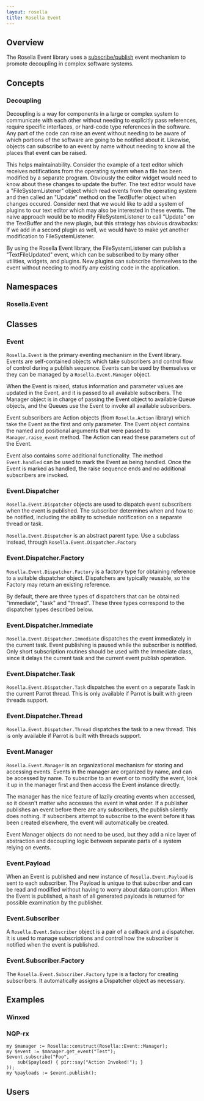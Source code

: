 ```yaml
---
layout: rosella
title: Rosella Event
---
```


## Overview

The Rosella Event library uses a
[subscribe/publish](http://en.wikipedia.org/wiki/Publish/subscribe) event
mechanism to promote decoupling in complex software systems.

## Concepts

### Decoupling

Decoupling is a way for components in a large or complex system to communicate
with each other without needing to explicitly pass references, require
specific interfaces, or hard-code type references in the software. Any part
of the code can raise an event without needing to be aware of which portions
of the software are going to be notified about it. Likewise, objects can
subscribe to an event by name without needing to know all the places that
event can be raised.

This helps maintainability. Consider the example of a text editor which
receives notifications from the operating system when a file has been modified
by a separate program. Obviously the editor widget would need to know about
these changes to update the buffer. The text editor would have a
"FileSystemListener" object which read events from the operating system and
then called an "Update" method on the TextBuffer object when changes occured.
Consider next that we would like to add a system of plugins to our text editor
which may also be interested in these events. The naive approach would be to
modify FileSystemListener to call "Update" on the TextBuffer and the new
plugin, but this strategy has obvious drawbacks: If we add in a second plugin
as well, we would have to make yet another modification to FileSystemListener.

By using the Rosella Event library, the FileSystemListener can publish a
"TextFileUpdated" event, which can be subscribed to by many other utilities,
widgets, and plugins. New plugins can subscribe themselves to the event
without needing to modify any existing code in the application.

## Namespaces

### Rosella.Event

## Classes

### Event

`Rosella.Event` is the primary eventing mechanism in the Event library. Events
are self-contained objects which take subscribers and control flow of control
during a publish sequence. Events can be used by themselves or they can be
managed by a `Rosella.Event.Manager` object.

When the Event is raised, status information and parameter values are updated
in the Event, and it is passed to all available subscribers. The Manager
object is in charge of passing the Event object to available Queue objects,
and the Queues use the Event to invoke all available subscribers.

Event subscribers are Action objects (from `Rosella.Action` library) which
take the Event as the first and only parameter. The Event object contains the
named and positional arguments that were passed to `Manager.raise_event`
method. The Action can read these parameters out of the Event.

Event also contains some additional functionality. The method `Event.handled`
can be used to mark the Event as being handled. Once the Event is marked as
handled, the raise sequence ends and no additional subscribers are invoked.

### Event.Dispatcher

`Rosella.Event.Dispatcher` objects are used to dispatch event subscribers when
the event is published. The subscriber determines when and how to be notified,
including the ability to schedule notification on a separate thread or task.

`Rosella.Event.Dispatcher` is an abstract parent type. Use a subclass instead,
through `Rosella.Event.Dispatcher.Factory`

### Event.Dispatcher.Factory

`Rosella.Event.Dispatcher.Factory` is a factory type for obtaining reference to
a suitable dispatcher object. Dispatchers are typically reusable, so the Factory
may return an existing reference.

By default, there are three types of dispatchers that can be obtained:
"immediate", "task" and "thread". These three types correspond to the dispatcher
types described below.

### Event.Dispatcher.Immediate

`Rosella.Event.Dispatcher.Immediate` dispatches the event immediately in the
current task. Event publishing is paused while the subscriber is notified. Only
short subscription routines should be used with the Immediate class, since it
delays the current task and the current event publish operation.

### Event.Dispatcher.Task

`Rosella.Event.Dispatcher.Task` dispatches the event on a separate Task in the
current Parrot thread. This is only available if Parrot is built with green
threads support.

### Event.Dispatcher.Thread

`Rosella.Event.Dispatcher.Thread` dispatches the task to a new thread. This is
only available if Parrot is built with threads support.

### Event.Manager

`Rosella.Event.Manager` is an organizational mechanism for storing and accessing
events. Events in the manager are organized by name, and can be accessed by
name. To subscribe to an event or to modify the event, look it up in the manager
first and then access the Event instance directly.

The manager has the nice feature of lazily creating events when accessed, so it
doesn't matter who accesses the event in what order. If a publisher publishes an
event before there are any subscribers, the publish silently does nothing. If
subscribers attempt to subscribe to the event before it has been created
elsewhere, the event will automatically be created.

Event Manager objects do not need to be used, but they add a nice layer of
abstraction and decoupling logic between separate parts of a system relying on
events.

### Event.Payload

When an Event is published and new instance of `Rosella.Event.Payload` is sent
to each subscriber. The Payload is unique to that subscriber and can be read
and modified without having to worry about data corruption. When the Event is
published, a hash of all generated payloads is returned for possible examination
by the publisher.

### Event.Subscriber

A `Rosella.Event.Subscriber` object is a pair of a callback and a dispatcher.
It is used to manage subscriptions and control how the subscriber is notified
when the event is published.

### Event.Subscriber.Factory

The `Rosella.Event.Subscriber.Factory` type is a factory for creating
subscribers. It automatically assigns a Dispatcher object as necessary.

## Examples

### Winxed

### NQP-rx

    my $manager := Rosella::construct(Rosella::Event::Manager);
    my $event := $manager.get_event("Test");
    $event.subscribe("Foo",
        sub($payload) { pir::say("Action Invoked!"); }
    ));
    my %payloads := $event.publish();

## Users
